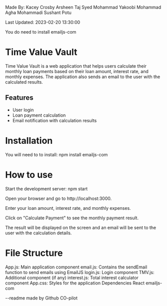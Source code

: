 Made By: 
Kacey Crosby
Arsheen Taj Syed
Mohammad Yakoobi
Mohammad Agha Mohammadi
Sushant Potu

Last Updated:  2023-02-20 13:30:00






You do need to install emailjs-com


# Time Value Vault

Time Value Vault is a web application that helps users calculate their monthly loan payments based on their loan amount, interest rate, and monthly expenses. The application also sends an email to the user with the calculated results.

## Features

- User login
- Loan payment calculation
- Email notification with calculation results

# Installation

You will need to to install: npm install emailjs-com

# How to use
Start the development server: npm start

Open your browser and go to http://localhost:3000.

Enter your loan amount, interest rate, and monthly expenses.

Click on "Calculate Payment" to see the monthly payment result.

The result will be displayed on the screen and an email will be sent to the user with the calculation details.


# File Structure
App.js: Main application component
email.js: Contains the sendEmail function to send emails using EmailJS
login.js: Login component
TMV.js: Additional component (if any)
interest.js: Total interest calculator component
App.css: Styles for the application
Dependencies
React
emailjs-com

--readme made by Github CO-pilot

